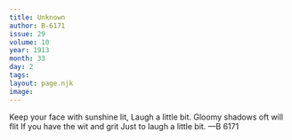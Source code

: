 ```yaml
---
title: Unknown
author: B-6171
issue: 29
volume: 10
year: 1913
month: 33
day: 2
tags:
layout: page.njk
image:
---
```

Keep your face with sunshine lit,    Laugh a little bit.    Gloomy shadows oft will flit    If you have the wit and grit    Just to laugh a little bit. —B 6171
